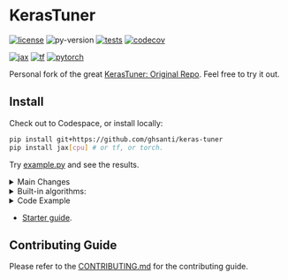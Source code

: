 # KerasTuner

[![license](https://img.shields.io/badge/License-Apache_2.0-green)](https://github.com/ghsanti/keras-tuner/blob/master/LICENSE)
![py-version](https://img.shields.io/badge/Python-3.10+-blue)
[![tests](https://github.com/keras-team/keras-tuner/workflows/Tests/badge.svg?branch=master)](https://github.com/keras-team/ghsanti/actions?query=workflow%3ATests+branch%3Amaster)
[![codecov](https://codecov.io/gh/ghsanti/keras-tuner/branch/master/graph/badge.svg)](https://codecov.io/gh/ghsanti/keras-tuner)

[![jax](https://img.shields.io/badge/jax-blue)](https://github.com/jax-ml/jax)
[![tf](https://img.shields.io/badge/tensorflow-yellow)](https://github.com/tensorflow/tensorflow)
[![pytorch](https://img.shields.io/badge/pytorch-orange)](https://github.com/pytorch/pytorch)

Personal fork of the great [KerasTuner: Original Repo](https://github.com/keras-team/keras-tuner). Feel free to try it out.

## Install

Check out to Codespace, or install locally:

```bash
pip install git+https://github.com/ghsanti/keras-tuner
pip install jax[cpu] # or tf, or torch.
```

Try [example.py](https://github.com/ghsanti/keras-tuner/blob/master/example.py) and see the results.

<details>
<summary>
Main Changes
</summary>
- Detailed results and type annotations (some.)
</details>

<details>
<summary>
Built-in algorithms:
</summary>
Find the best parameters using the the built-in algorithms:

- Bayesian Optimization,
- Hyperband,
- Random Search

or extend in order to experiment with new search algorithms.

</details>

<details>
<summary>
Code Example
</summary>

```python
import keras_tuner
import keras
def build_model(hp):
  model = keras.Sequential()
  model.add(keras.layers.Dense(
      hp.Choice('units', [8, 16, 32]),
      activation='relu'))
  model.add(keras.layers.Dense(1))
  model.compile(loss='mse')
  return model

tuner = keras_tuner.RandomSearch(
    build_model,
    objective='val_loss',
    max_trials=5 # tries with the same parameters.
  )

tuner.search(x_train, y_train, epochs=5, validation_data=(x_val, y_val))
best_model = tuner.get_best_models()[0]
```

</details>

- [Starter guide](https://keras.io/guides/keras_tuner/getting_started/).

## Contributing Guide

Please refer to the [CONTRIBUTING.md](https://github.com/ghsanti/keras-tuner/blob/master/CONTRIBUTING.md) for the contributing guide.
